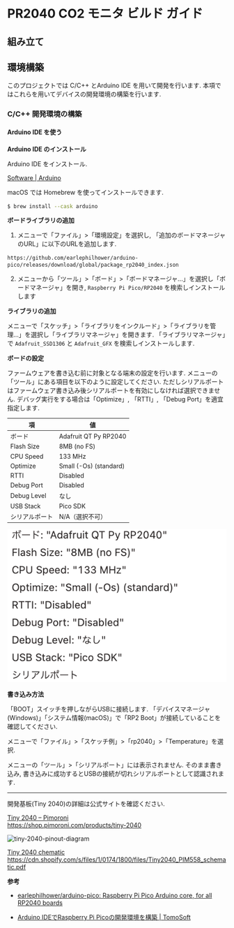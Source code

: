# PR2040 CO2 モニタ ビルド ガイド

## 組み立て

## 環境構築

このプロジェクトでは C/C++ とArduino IDE を用いて開発を行います. 本項ではこれらを用いてデバイスの開発環境の構築を行います.

### C/C++ 開発環境の構築

#### Arduino IDE を使う

**Arduino IDE のインストール**

Arduino IDE をインストール.

[Software | Arduino](https://www.arduino.cc/en/software)

macOS では Homebrew を使ってインストールできます.

```bash
$ brew install --cask arduino
```

**ボードライブラリの追加**

1. メニューで「ファイル」>「環境設定」を選択し, 「追加のボードマネージャのURL」に以下のURLを追加します.

```
https://github.com/earlephilhower/arduino-pico/releases/download/global/package_rp2040_index.json
```

2. メニューから「ツール」>「ボード」>「ボードマネージャ...」を選択し「ボードマネージャ」を開き,  `Raspberry Pi Pico/RP2040` を検索しインストールします

**ライブラリの追加**

メニューで「スケッチ」>「ライブラリをインクルード」>「ライブラリを管理…」を選択し「ライブラリマネージャ」を開きます. 「ライブラリマネージャ」で `Adafruit_SSD1306` と `Adafruit_GFX` を検索しインストールします.

**ボードの設定**

ファームウェアを書き込む前に対象となる端末の設定を行います. メニューの「ツール」にある項目を以下のように設定してください. ただしシリアルポートはファームウェア書き込み後シリアルポートを有効にしなければ選択できません. デバッグ実行をする場合は「Optimize」, 「RTTI」, 「Debug Port」を適宜指定します.

| 項             | 値                     |
| -------------- | ---------------------- |
| ボード         | Adafruit QT Py RP2040  |
| Flash Size     | 8MB (no FS)            |
| CPU Speed      | 133 MHz                |
| Optimize       | Small (-Os) (standard) |
| RTTI           | Disabled               |
| Debug Port     | Disabled               |
| Debug Level    | なし                   |
| USB Stack      | Pico SDK               |
| シリアルポート | N/A（選択不可）        |

![board setting](fig/board_setting.png)

**書き込み方法**

「BOOT」スイッチを押しながらUSBに接続します. 「デバイスマネージャ(Windows)」「システム情報(macOS)」で「RP2 Boot」が接続していることを確認してください. 

メニューで「ファイル」>「スケッチ例」>「rp2040」>「Temperature」を選択.

メニューの「ツール」>「シリアルポート」には表示されません. そのまま書き込み, 書き込みに成功するとUSBの接続が切れシリアルポートとして認識されます.

---

開発基板(Tiny 2040)の詳細は公式サイトを確認ください.

[Tiny 2040 – Pimoroni](https://shop.pimoroni.com/products/tiny-2040)  
https://shop.pimoroni.com/products/tiny-2040

![tiny-2040-pinout-diagram](https://cdn.shopify.com/s/files/1/0174/1800/files/tiny-2040-pinout-diagram_4dd9e9ab-6f6f-4b63-82d4-16793d109f17.png)

[Tiny 2040 chematic](https://cdn.shopify.com/s/files/1/0174/1800/files/Tiny2040_PIM558_schematic.pdf)  
https://cdn.shopify.com/s/files/1/0174/1800/files/Tiny2040_PIM558_schematic.pdf

**参考**

- [earlephilhower/arduino-pico: Raspberry Pi Pico Arduino core, for all RP2040 boards](https://github.com/earlephilhower/arduino-pico)

- [Arduino IDEでRaspberry Pi Picoの開発環境を構築 | TomoSoft](https://tomosoft.jp/design/?p=43370)

